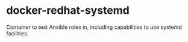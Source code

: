 # docker-redhat-systemd
Container to test Ansible roles in, including capabilities to use systemd facilities.

